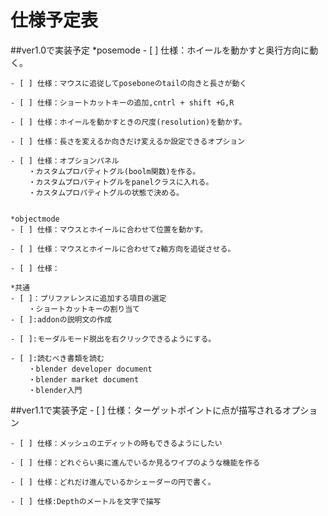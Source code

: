 # 仕様予定表
##ver1.0で実装予定
	*posemode
	- [ ] 仕様：ホイールを動かすと奥行方向に動く。

	- [ ] 仕様：マウスに追従してposeboneのtailの向きと長さが動く

	- [ ] 仕様：ショートカットキーの追加,cntrl + shift +G,R

	- [ ] 仕様：ホイールを動かすときの尺度(resolution)を動かす。

	- [ ] 仕様：長さを変えるか向きだけ変えるか設定できるオプション

	- [ ] 仕様：オプションパネル
		・カスタムプロパティトグル(boolm関数)を作る。
		・カスタムプロパティトグルをpanelクラスに入れる。
		・カスタムプロパティトグルの状態で決める。

	
	*objectmode
	- [ ] 仕様：マウスとホイールに合わせて位置を動かす。
	
	- [ ] 仕様：マウスとホイールに合わせてz軸方向を追従させる。

	- [ ] 仕様：

	*共通
	- [ ]：プリファレンスに追加する項目の選定
		・ショートカットキーの割り当て
	- [ ]:addonの説明文の作成

	- [ ]:モーダルモード脱出を右クリックできるようにする。

	- [ ]:読むべき書類を読む
		・blender developer document
		・blender market document
		・blender入門



##ver1.1で実装予定
	- [ ] 仕様：ターゲットポイントに点が描写されるオプション

	- [ ] 仕様：メッシュのエディットの時もできるようにしたい

	- [ ] 仕様：どれぐらい奥に進んでいるか見るワイプのような機能を作る

	- [ ] 仕様：どれだけ進んでいるかシェーダーの円で書く。

	- [ ] 仕様:Depthのメートルを文字で描写	
